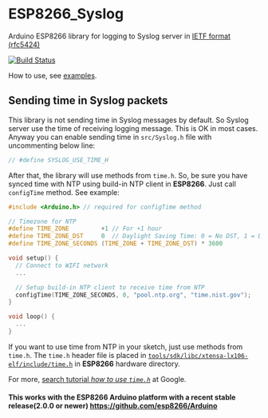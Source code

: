 # ESP8266_Syslog
Arduino ESP8266 library for logging to Syslog server in [IETF format (rfc5424)](https://tools.ietf.org/html/rfc5424)

[![Build Status](https://travis-ci.org/arcao/ESP8266_Syslog.svg?branch=master)](https://travis-ci.org/arcao/ESP8266_Syslog)

How to use, see [examples](https://github.com/arcao/ESP8266_Syslog/tree/master/examples).

## Sending time in Syslog packets
This library is not sending time in Syslog messages by default. So Syslog server 
use the time of receiving logging message. This is OK in most cases. Anyway you 
can enable sending time in `src/Syslog.h` file with uncommenting below line:
```c
// #define SYSLOG_USE_TIME_H
```

After that, the library will use methods from `time.h`. So, be sure you have 
synced time with NTP using build-in NTP client in **ESP8266**. Just call 
`configTime` method. See example:
```c
#include <Arduino.h> // required for configTime method

// Timezone for NTP
#define TIME_ZONE         +1 // For +1 hour
#define TIME_ZONE_DST     0  // Daylight Saving Time: 0 = No DST, 1 = DST
#define TIME_ZONE_SECONDS (TIME_ZONE + TIME_ZONE_DST) * 3600

void setup() {
  // Connect to WIFI network
  ...

  // Setup build-in NTP client to receive time from NTP    
  configTime(TIME_ZONE_SECONDS, 0, "pool.ntp.org", "time.nist.gov");
}

void loop() {
  ...
}
```

If you want to use time from NTP in your sketch, just use methods from `time.h`.
The `time.h` header file is placed in [`tools/sdk/libc/xtensa-lx106-elf/include/time.h`](https://github.com/esp8266/Arduino/blob/master/tools/sdk/libc/xtensa-lx106-elf/include/time.h)
in **ESP8266** hardware directory.

For more, [search tutorial *how to use `time.h`*](https://www.google.com/search?q=time.h%20tutorial)
at Google.

#### This works with the ESP8266 Arduino platform with a recent stable release(2.0.0 or newer) https://github.com/esp8266/Arduino
